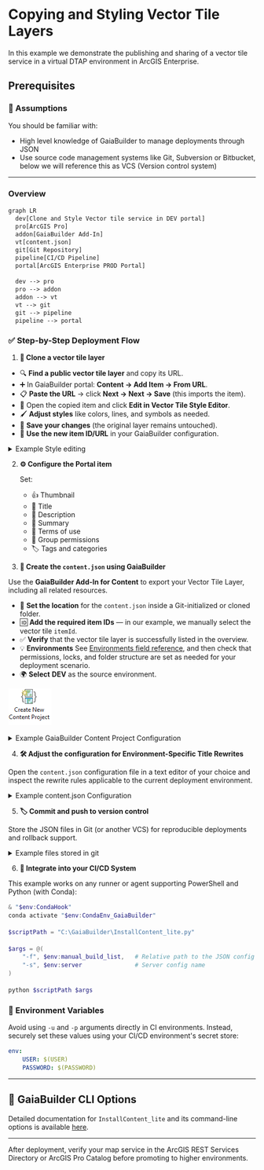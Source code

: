 # Copying and Styling Vector Tile Layers

In this example we demonstrate the publishing and sharing of a vector tile service in a virtual DTAP environment in ArcGIS Enterprise.

## Prerequisites

### 🧠 Assumptions

You should be familiar with:

* High level knowledge of GaiaBuilder to manage deployments through JSON
* Use source code management systems like Git, Subversion or Bitbucket, below we will reference this as VCS (Version control system)

---
### Overview

```mermaid
graph LR
  dev[Clone and Style Vector tile service in DEV portal]
  pro[ArcGIS Pro]
  addon[GaiaBuilder Add-In]
  vt[content.json]
  git[Git Repository]
  pipeline[CI/CD Pipeline]
  portal[ArcGIS Enterprise PROD Portal]

  dev --> pro
  pro --> addon
  addon --> vt
  vt --> git
  git --> pipeline
  pipeline --> portal
```
### ✅ Step-by-Step Deployment Flow

1. **🧬 Clone a vector tile layer**

- 🔍 **Find a public vector tile layer** and copy its URL.  
- ➕ In GaiaBuilder portal: **Content → Add Item → From URL**.  
- 📋 **Paste the URL** → click **Next → Next → Save** (this imports the item).  
- 🎨 Open the copied item and click **Edit in Vector Tile Style Editor**.  
- 🖌️ **Adjust styles** like colors, lines, and symbols as needed.  
- 💾 **Save your changes** (the original layer remains untouched).  
- 🧩 **Use the new item ID/URL** in your GaiaBuilder configuration.

<details><summary>Example Style editing</summary>

![Vector Tile Style Editor](vector_tile_style_editor.png)

</details>

2. **⚙️ Configure the Portal item**
   
   Set:
   * 👍 Thumbnail
   * 📄 Title
   * 📖 Description
   * 📝 Summary
   * 📜 Terms of use
   * 👥 Group permissions
   * 🏷️ Tags and categories

3. **🧪 Create the `content.json` using GaiaBuilder**

Use the **GaiaBuilder Add-In for Content** to export your Vector Tile Layer, including all related resources.
- 📁 **Set the location** for the `content.json` inside a Git-initialized or cloned folder.  
- 🆔 **Add the required item IDs** — in our example, we manually select the vector tile `itemId`.
- ✅ **Verify** that the vector tile layer is successfully listed in the overview.  
- 💡 **Environments** See [Environments field reference](../../docs/Environments.md), and then check that permissions, locks, and folder structure are set as needed for your deployment scenario.
- 🌍 **Select** **DEV** as the source environment.

![Create new content project](create_new_content_project.png)

<details><summary>Example GaiaBuilder Content Project Configuration</summary>

![create gaiabuilder content project](Vector_Tile_Content_Project.png)

</details>

4. **🛠️ Adjust the configuration for Environment-Specific Title Rewrites**

Open the `content.json` configuration file in a text editor of your choice and inspect the rewrite rules applicable to the current deployment environment.

<details><summary>Example content.json Configuration</summary>

```json
{
  "action": "deployContent",
  "contentSelect": 1,
  "sourcePortal": "https://demo.gaiabuilder.com/portal/",
  "sourceGroup": "",
  "sourceGroupId": "",
  "sourceFolder": "",
  "sourceFolderId": "",
  "sourceUser": "demo.professional",
  "portalLogo": null,
  "portalFolder": "",
  "protected": "false",
  "content_status": "",
  "contentUser": null,
  "overwrite_existing": "false",
  "allow_layer_delete": "false",
  "allow_field_delete": "false",
  "items": [
    {
      "type": "Vector Tile Service",
      "title": "California Building Footprints",
      "name": "California Building Footprints",
      "itemId": "65903e3f51ee417da2ec35e15fd81b73",
      "sourceServiceItemId": "",
      "descriptionjson": "65903e3f51ee417da2ec35e15fd81b73.json",
      "datajson": "65903e3f51ee417da2ec35e15fd81b73.data.json",
      "metadata": "",
      "datafile": "",
      "resourcejson": "65903e3f51ee417da2ec35e15fd81b73.resources.json",
      "relationjson": "65903e3f51ee417da2ec35e15fd81b73.relations.json",
      "servicejson": null,
      "portalLogo": "65903e3f51ee417da2ec35e15fd81b73.ago_downloaded.png",
      "rewrites": {
          "environmentRewrite": "--DEV--"
      },
      "sourceUrl": "https://tiles.arcgis.com/tiles/jUJYIo9tSA7EHvfZ/arcgis/rest/services/Microsoft_Building_Footprints/VectorTileServer",
      "itemIdRewrites": [
        "65903e3f51ee417da2ec35e15fd81b73"
      ],
      "categories": [],
      "sharing": null,
      "portalFolder": null
    }
  ],
  "excluded_items": [
    "e9639468788547c791d8db3d44fcfe50"
  ],
  "servers": {
    "TEST": {
      "protected": "false",
      "rewrites": {
          "environmentRewrite": "--TEST--"
      },
      "portalLogo": null,
      "portalFolder": "test",
      "content_status": null,
      "sharing": {
        "esriEveryone": "false",
        "organization": "false",
        "groups": [
          "Demo TEST"
        ]
      },
      "layersuffix": ""
    },
    "ACC": {
      "protected": "false",
      "rewrites": {
          "environmentRewrite": "--ACC--"
      },
      "portalLogo": null,
      "portalFolder": "acc",
      "content_status": null,
      "sharing": {
        "esriEveryone": "false",
        "organization": "false",
        "groups": [
          "Demo ACC"
        ]
      },
      "layersuffix": ""
    },
    "PROD": {
      "protected": "true",
      "rewrites": {
          "environmentRewrite": "--PROD--"
      },
      "portalLogo": null,
      "portalFolder": "prod",
      "content_status": "authoritative",
      "sharing": {
        "esriEveryone": "false",
        "organization": "true",
        "groups": [
          "Demo PROD"
        ]
      },
      "layersuffix": ""
    }
  }
}
```

</details>

5. **🏷️ Commit and push to version control**

Store the JSON files in Git (or another VCS) for reproducible deployments and rollback support.

<details><summary>Example files stored in git</summary>

📂 **Files stored in Git:**

- 📄 **Vector Tile Layer (`65903e3f51ee417da2ec35e15fd81b73`)**
  - 📑 `65903e3f51ee417da2ec35e15fd81b73.data.json`
  - 📑 `65903e3f51ee417da2ec35e15fd81b73.json`
  - 📑 `65903e3f51ee417da2ec35e15fd81b73.relations.json`
  - 📑 `65903e3f51ee417da2ec35e15fd81b73.resources.json`
  - 🖼️ `65903e3f51ee417da2ec35e15fd81b73.ago_downloaded.png`
  - 📂 **resources**
    - 📂 **sprites**
      - 🧩 `sprite-1750316239867.json`
      - 🖼️ `sprite-1750316239867.png`
      - 🧩 `sprite-1750316239867@2x.json`
      - 🖼️ `sprite-1750316239867@2x.png`
    - 🎨 **styles**
      - 🧾 `root.json`

- ⚙️ **General Configuration**
  - 📑 `content.json`

</details>


6. **🚀 Integrate into your CI/CD System**

This example works on any runner or agent supporting PowerShell and Python (with Conda):

```powershell
& "$env:CondaHook"
conda activate "$env:CondaEnv_GaiaBuilder"

$scriptPath = "C:\GaiaBuilder\InstallContent_lite.py"

$args = @(
    "-f", $env:manual_build_list,   # Relative path to the JSON config file
    "-s", $env:server               # Server config name
)

python $scriptPath $args
```

### 🔐 Environment Variables

Avoid using `-u` and `-p` arguments directly in CI environments. Instead, securely set these values using your CI/CD environment's secret store:

```yaml
env:
    USER: $(USER)
    PASSWORD: $(PASSWORD)
```

---

## 🧾 GaiaBuilder CLI Options

Detailed documentation for `InstallContent_lite` and its command-line options is available [here](https://github.com/merkator-software/GaiaBuilder-manual/wiki/InstallContentTool).

---

After deployment, verify your map service in the ArcGIS REST Services Directory or ArcGIS Pro Catalog before promoting to higher environments.
